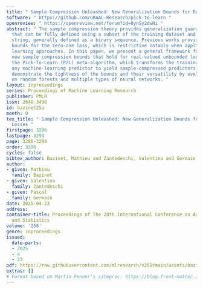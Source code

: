 ```yaml
---
title: " Sample Compression Unleashed: New Generalization Bounds for Real Valued Losses "
software: " https://github.com/GRAAL-Research/pick-to-learn "
openreview: " https://openreview.net/forum?id=0ynSy2dwNi "
abstract: " The sample compression theory provides generalization guarantees for predictors
  that can be fully defined using a subset of the training dataset and a (short) message
  string, generally defined as a binary sequence. Previous works provided generalization
  bounds for the zero-one loss, which is restrictive notably when applied to deep
  learning approaches. In this paper, we present a general framework for deriving
  new sample compression bounds that hold for real-valued unbounded losses. Using
  the Pick-To-Learn (P2L) meta-algorithm, which transforms the training method of
  any machine-learning predictor to yield sample-compressed predictors, we empirically
  demonstrate the tightness of the bounds and their versatility by evaluating them
  on random forests and multiple types of neural networks. "
layout: inproceedings
series: Proceedings of Machine Learning Research
publisher: PMLR
issn: 2640-3498
id: bazinet25a
month: 0
tex_title: " Sample Compression Unleashed: New Generalization Bounds for Real Valued
  Losses "
firstpage: 3286
lastpage: 3294
page: 3286-3294
order: 3286
cycles: false
bibtex_author: Bazinet, Mathieu and Zantedeschi, Valentina and Germain, Pascal
author:
- given: Mathieu
  family: Bazinet
- given: Valentina
  family: Zantedeschi
- given: Pascal
  family: Germain
date: 2025-04-23
address:
container-title: Proceedings of The 28th International Conference on Artificial Intelligence
  and Statistics
volume: '258'
genre: inproceedings
issued:
  date-parts:
  - 2025
  - 4
  - 23
pdf: https://raw.githubusercontent.com/mlresearch/v258/main/assets/bazinet25a/bazinet25a.pdf
extras: []
# Format based on Martin Fenner's citeproc: https://blog.front-matter.io/posts/citeproc-yaml-for-bibliographies/
---
```

